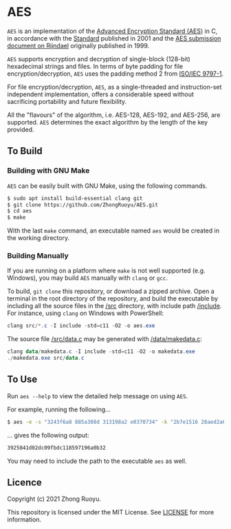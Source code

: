 # AES

`AES` is an implementation of the [Advanced Encryption Standard (AES)](https://en.wikipedia.org/wiki/Advanced_Encryption_Standard) in C, in accordance with the [Standard](https://nvlpubs.nist.gov/nistpubs/FIPS/NIST.FIPS.197.pdf) published in 2001 and the [AES submission document on Rijndael](https://csrc.nist.gov/csrc/media/projects/cryptographic-standards-and-guidelines/documents/aes-development/rijndael-ammended.pdf) originally published in 1999.

`AES` supports encryption and decryption of single-block (128-bit) hexadecimal strings and files. In terms of byte padding for file encryption/decryption, `AES` uses the padding method 2 from [ISO/IEC 9797-1](https://en.wikipedia.org/wiki/ISO/IEC_9797-1).

For file encryption/decryption, `AES`, as a single-threaded and instruction-set independent implementation, offers a considerable speed without sacrificing portability and future flexibility.

All the "flavours" of the algorithm, i.e. AES-128, AES-192, and AES-256, are supported. `AES` determines the exact algorithm by the length of the key provided.

## To Build

### Building with GNU Make

`AES` can be easily built with GNU Make, using the following commands.

```bash
$ sudo apt install build-essential clang git
$ git clone https://github.com/ZhongRuoyu/AES.git
$ cd aes
$ make
```

With the last `make` command, an executable named `aes` would be created in the working directory.

### Building Manually

If you are running on a platform where `make` is not well supported (e.g. Windows), you may build `AES` manually with `clang` or `gcc`.

To build, `git clone` this repository, or download a zipped archive. Open a terminal in the root directory of the repository, and build the executable by including all the source files in the [/src](/src) directory, with include path [/include](/include). For instance, using `clang` on Windows with PowerShell:

```powershell
clang src/*.c -I include -std=c11 -O2 -o aes.exe
```

The source file [/src/data.c](/src/data.c) may be generated with [/data/makedata.c](/data/makedata.c):

```powershell
clang data/makedata.c -I include -std=c11 -O2 -o makedata.exe
./makedata.exe src/data.c
```

## To Use

Run `aes --help` to view the detailed help message on using `AES`.

For example, running the following...

```bash
$ aes -e -s "3243f6a8 885a308d 313198a2 e0370734" -k "2b7e1516 28aed2a6 abf71588 09cf4f3c"
```

... gives the following output:

```bash
3925841d02dc09fbdc118597196a0b32
```

You may need to include the path to the executable `aes` as well.

## Licence

Copyright (c) 2021 Zhong Ruoyu.

This repository is licensed under the MIT License. See [LICENSE](/LICENSE) for more information.
